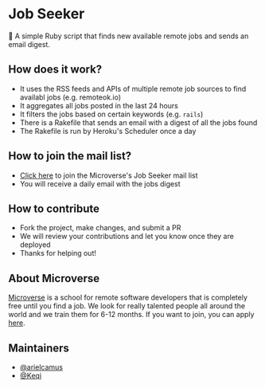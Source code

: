 # Job Seeker

💼 A simple Ruby script that finds new available remote jobs and sends an email digest.

## How does it work?

* It uses the RSS feeds and APIs of multiple remote job sources to find availabl jobs (e.g. remoteok.io)
* It aggregates all jobs posted in the last 24 hours
* It filters the jobs based on certain keywords (e.g. `rails`)
* There is a Rakefile that sends an email with a digest of all the jobs found
* The Rakefile is run by Heroku's Scheduler once a day

## How to join the mail list?

* [Click here](https://groups.google.com/a/microverse.org/forum/#!forum/jobseekers) to join the Microverse's Job Seeker mail list
* You will receive a daily email with the jobs digest

## How to contribute

* Fork the project, make changes, and submit a PR
* We will review your contributions and let you know once they are deployed
* Thanks for helping out!

## About Microverse
[Microverse](https://www.microverse.org/) is a school for remote software developers that is completely free until you find a job. 
We look for really talented people all around the world and we train them for 6-12 months.
If you want to join, you can apply [here](https://www.microverse.org/).

## Maintainers

- [@arielcamus](https://github.com/arielcamus)
- [@Keqi](https://github.com/Keqi)
